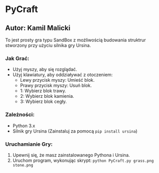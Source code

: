 # PyCraft

## Autor: Kamil Malicki

To jest prosty gra typu SandBox z możliwością budowania struktrur stworzony przy użyciu silnika gry Ursina.

### Jak Grać:
- Użyj myszy, aby się rozglądać.
- Użyj klawiatury, aby oddziaływać z otoczeniem:
  - Lewy przycisk myszy: Umieść blok.
  - Prawy przycisk myszy: Usuń blok.
  - 1: Wybierz blok trawy.
  - 2: Wybierz blok kamienia.
  - 3: Wybierz blok cegły.

### Zależności:
- Python 3.x
- Silnik gry Ursina (Zainstaluj za pomocą `pip install ursina`)

### Uruchamianie Gry:
1. Upewnij się, że masz zainstalowanego Pythona i Ursina.
2. Uruchom program, wykonując skrypt: `python PyCraft.py grass.png stone.png`
